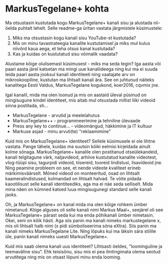 # MarkusTegelane+ kohta

Ma otsustasin kustutada kogu MarkusTegelane+ kanali sisu ja alustada nii-öelda puhtalt lehelt. Selle readme-ga üritan vastata järgmistele küsimustele:

1. Miks ma otsustasin kogu kanali sisu YouTube-st kustutada?
2. Mis on minu tavastrateegia kanalite kustutamisel ja miks mul kulus niivõrd kaua aega, et teha otsus kanal kustutada?
3. Kas ja kuidas on kustutatud sisu võimalik vaadata?

Alustame kõige olulisemast küsimusest - miks ma seda tegin? Iga aasta või paari aasta järel katsetan ma mingi uue kanaliideega ning kui ma ei suuda leida paari aasta jooksul kanali identiteeti ning vaatajate arv on mikroskoopiline, kustutan ma lihtsalt kanali ära. See on juhtunud näiteks kanalitega Eesti Valdus, MarkusTegelane kogukond, koer2016,  cqvmix jne.

Igal kanalil, mida ma olen loonud ja mis on aastaid üleval püsinud on mingisugune kindel identiteet, mis aitab mul otsustada millist liiki videoid sinna postitada, sh...

* MarkusTegelane   - arvutid ja meelelahutus
* MarkusTegelane++ - programmeerimine ja tehniline ülevaade
* Press any key to continue... - videomängud, häkkimine ja IT kultuur
* Markuse asjad - minu arvuti(te) "reklaamimine"

Kuid mis on MarkusTegelane+ identiteet? Sellele küsimusele ei ole lihtne vastata. Pange tähele, kuidas ma suutsin kõiki eelmisi kirjeldada ainult kolme sõnaga. MarkusTegelane+ kanalile olen postitanud otseülekandeid, kanali telgitagune värk, naljavideod, arhiive kustutatud kanalite videotest, vlog-tüüpi sisu, tagurpidi videoid, tiisereid, tooreid lindistusi, lisavideoid jne. Ning peamine probleem on see, et nende videote kvaliteet erineb märkimisväärselt. Mõned videod on monteeritud, osad on lihtsalt kaameralindistused, kolmandad on lihtsalt halvad. Te võite pidada kaootilisust selle kanali identiteediks, aga ma ei näe seda selliselt. Mida mina näen on kümned katsed luua mingisugunegi standard selle kanali jaoks.

Oh, ja MarkusTegelane+ on kanal mida ma olen kõige rohkem ümber nimetanud. Kõige alguses oli selle kanali nimi Markus Maal+, seejärel oli see MarkusTegelane+ pärast seda kui ma enda põhikanali ümber nimetasin. Okei, seni on kõik hästi. Aga siis panin ma kanali nimeks markustegelane x, mis oli lihtsalt halb nimi (x pidi sümboliseerima sõna eXtra). Siis panin ma kanali nimeks MarkusTegelane Lite. Ning lõpuks kui ma läksin sära stiilile üle, panin kanali nimeks uuesti MarkusTegelane+.

Kuid mis saab olema kanali uus identiteet? Lihtsasti öeldes, "loominguline ja teemaväline sisu". Ehk teisisõnu, sisu mis ei pea ilmtingimata olema seotud arvutitega ning mis on otsast lõpuni minu enda looming.